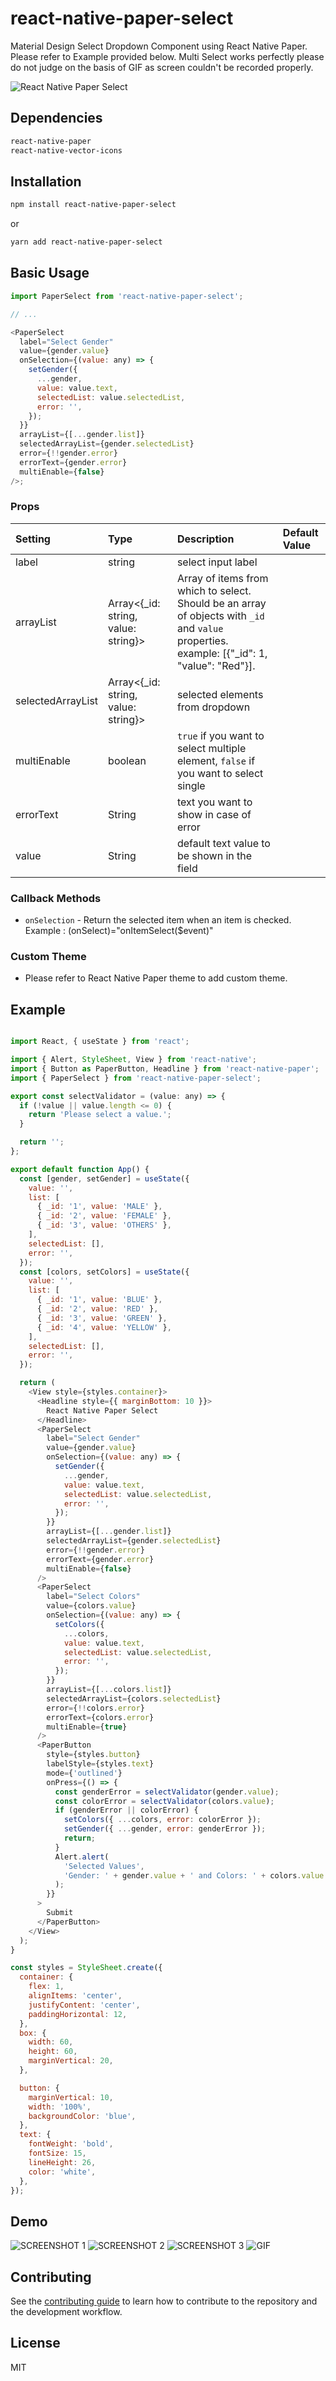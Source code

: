 # react-native-paper-select

Material Design Select Dropdown Component using React Native Paper.
Please refer to Example provided below. Multi Select works perfectly please do not judge on the basis of GIF as screen couldn't be recorded properly.

![ React Native Paper Select ](https://www.npmjs.com/package/react-native-paper-select)

## Dependencies

```sh
react-native-paper
react-native-vector-icons
```

## Installation

```sh
npm install react-native-paper-select
```

or

```sh
yarn add react-native-paper-select
```



## Basic Usage

```js
import PaperSelect from 'react-native-paper-select';

// ...

<PaperSelect
  label="Select Gender"
  value={gender.value}
  onSelection={(value: any) => {
    setGender({
      ...gender,
      value: value.text,
      selectedList: value.selectedList,
      error: '',
    });
  }}
  arrayList={[...gender.list]}
  selectedArrayList={gender.selectedList}
  error={!!gender.error}
  errorText={gender.error}
  multiEnable={false}
/>;
```

### Props

| Setting                        | Type       | Description                                                                                                                                                                                                                                                                                                                                              | Default Value       |
| :----------------------------- | :--------- | :------------------------------------------------------------------------------------------------------------------------------------------------------------------------------------------------------------------------------------------------------------------------------------------------------------------------------------------------------- | :------------------ |
| label                | string    | select input label                                                                                                                                                                                                                                                                              |                |
| arrayList                    | Array<{_id: string, value: string}>     | Array of items from which to select. Should be an array of objects with `_id` and `value` properties. example: [{"_id": 1, "value": "Red"}].                                                                                                                                                                                                                                                                                             |             |
| selectedArrayList                       | Array<{_id: string, value: string}>    | selected elements from dropdown                                                                                                                                                                                                                                                                                                                                     |               |
| multiEnable                           | boolean | `true` if you want to select multiple element, `false` if you want to select single |                |
| errorText                        | String     | text you want to show in case of error                                                                                                                                                                                                                                                                                                           |            |
| value                      | String     | default text value to be shown in the field                                                                                                                                                                                                                                                                                                          |               |

### Callback Methods

- `onSelection` - Return the selected item when an item is checked.
  Example : (onSelect)="onItemSelect($event)"


### Custom Theme

- Please refer to React Native Paper theme to add custom theme.


## Example

```js

import React, { useState } from 'react';

import { Alert, StyleSheet, View } from 'react-native';
import { Button as PaperButton, Headline } from 'react-native-paper';
import { PaperSelect } from 'react-native-paper-select';

export const selectValidator = (value: any) => {
  if (!value || value.length <= 0) {
    return 'Please select a value.';
  }

  return '';
};

export default function App() {
  const [gender, setGender] = useState({
    value: '',
    list: [
      { _id: '1', value: 'MALE' },
      { _id: '2', value: 'FEMALE' },
      { _id: '3', value: 'OTHERS' },
    ],
    selectedList: [],
    error: '',
  });
  const [colors, setColors] = useState({
    value: '',
    list: [
      { _id: '1', value: 'BLUE' },
      { _id: '2', value: 'RED' },
      { _id: '3', value: 'GREEN' },
      { _id: '4', value: 'YELLOW' },
    ],
    selectedList: [],
    error: '',
  });

  return (
    <View style={styles.container}>
      <Headline style={{ marginBottom: 10 }}>
        React Native Paper Select
      </Headline>
      <PaperSelect
        label="Select Gender"
        value={gender.value}
        onSelection={(value: any) => {
          setGender({
            ...gender,
            value: value.text,
            selectedList: value.selectedList,
            error: '',
          });
        }}
        arrayList={[...gender.list]}
        selectedArrayList={gender.selectedList}
        error={!!gender.error}
        errorText={gender.error}
        multiEnable={false}
      />
      <PaperSelect
        label="Select Colors"
        value={colors.value}
        onSelection={(value: any) => {
          setColors({
            ...colors,
            value: value.text,
            selectedList: value.selectedList,
            error: '',
          });
        }}
        arrayList={[...colors.list]}
        selectedArrayList={colors.selectedList}
        error={!!colors.error}
        errorText={colors.error}
        multiEnable={true}
      />
      <PaperButton
        style={styles.button}
        labelStyle={styles.text}
        mode={'outlined'}
        onPress={() => {
          const genderError = selectValidator(gender.value);
          const colorError = selectValidator(colors.value);
          if (genderError || colorError) {
            setColors({ ...colors, error: colorError });
            setGender({ ...gender, error: genderError });
            return;
          }
          Alert.alert(
            'Selected Values',
            'Gender: ' + gender.value + ' and Colors: ' + colors.value
          );
        }}
      >
        Submit
      </PaperButton>
    </View>
  );
}

const styles = StyleSheet.create({
  container: {
    flex: 1,
    alignItems: 'center',
    justifyContent: 'center',
    paddingHorizontal: 12,
  },
  box: {
    width: 60,
    height: 60,
    marginVertical: 20,
  },

  button: {
    marginVertical: 10,
    width: '100%',
    backgroundColor: 'blue',
  },
  text: {
    fontWeight: 'bold',
    fontSize: 15,
    lineHeight: 26,
    color: 'white',
  },
});
```

## Demo

![SCREENSHOT 1](Screenshot_1.png)
![SCREENSHOT 2](Screenshot_2.png)
![SCREENSHOT 3](Screenshot_3.png)
![GIF](gif_react_native_paper_select.gif)

## Contributing

See the [contributing guide](CONTRIBUTING.md) to learn how to contribute to the repository and the development workflow.

## License

MIT
